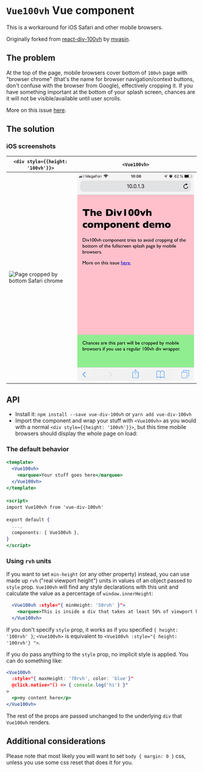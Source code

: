 # `Vue100vh` Vue component
<!-- [![CircleCI](https://circleci.com/gh/kculmback/vue-div-100vh.svg?style=svg&circle-token=cd3f9e7031e393880d945af301841db926000ec4)](https://circleci.com/gh/kculmback/vue-div-100vh)
[![npm version](https://badge.fury.io/js/vue-div-100vh.svg)](https://badge.fury.io/js/vue-div-100vh) -->

This is a workaround for iOS Safari and other mobile browsers.

Originally forked from [react-div-100vh](https://github.com/mvasin/react-div-100vh) by [mvasin](https://github.com/mvasin).

## The problem

At the top of the page, mobile browsers cover bottom of `100vh` page with "browser chrome" (that's the name for browser navigation/context buttons, don't confuse with the browser from Google), effectively cropping it. If you have something important at the bottom of your splash screen, chances are it will not be visible/available until user scrolls.

More on this issue [here](https://nicolas-hoizey.com/2015/02/viewport-height-is-taller-than-the-visible-part-of-the-document-in-some-mobile-browsers.html
).

## The solution
### iOS screenshots
| `<div style={{height: '100vh'}}>` | `<Vue100vh>` |
| --- | --- |
| ![Page cropped by bottom Safari chrome](https://raw.githubusercontent.com/kculmback/vue-div-100vh/master/images/regular-div.png) | ![Page cropped by bottom Safari chrome](https://raw.githubusercontent.com/kculmback/vue-div-100vh/master/images/vue-div-100vh.png) |

<!-- ### The demo
Browse https://vue-div-100vh.netlify.com on your phone! -->

## API
- Install it: `npm install --save vue-div-100vh` or `yarn add vue-div-100vh`
- Import the component and wrap your stuff with `<Vue100vh>` as you would with a normal `<div style={{height: '100vh'}}>`, but this time mobile browsers should display the whole page on load:

### The default behavior

```jsx
<template>
  <Vue100vh>
    <marquee>Your stuff goes here</marquee>
  </Vue100vh>
</template>

<script>
import Vue100vh from 'vue-div-100vh'

export default {
  ...,
  components: { Vue100vh },
}
</script>
```

### Using `rvh` units

If you want to set `min-height` (or any other property) instead, you can use made up `rvh` ("real viewport height") units in values of an object passed to `style` prop. `Vue100vh` will find any style declarations with this unit and calculate the value as a percentage of `window.innerHeight`:

```jsx
  <Vue100vh :style="{ minHeight: '50rvh' }">
    <marquee>This is inside a div that takes at least 50% of viewport height.</marquee>
  </Vue100vh>
```

If you don't specify `style` prop, it works as if you specified `{ height: '100rvh' }`;
`<Vue100vh>` is equivalent to `<Vue100vh :style="{ height: '100rvh'} ">`.

If you do pass anything to the `style` prop, no implicit style is applied. You can do something like:

```jsx
<Vue100vh
  :style="{ maxHeight: '70rvh', color: 'blue'}"
  @click.native="() => { console.log('hi') }"
>
  <p>my content here</p>
</Vue100vh>
```

The rest of the props are passed unchanged to the underlying `div` that `Vue100vh` renders.

## Additional considerations

Please note that most likely you will want to set `body { margin: 0 }` css, unless you use some css reset that does it for you.

<!-- ## Testing
This component is tested with Jest and <a href="https://www.browserstack.com"><img title="BrowserStack Logo" alt="BrowserStack Logo" height="40" src="images/Browserstack-logo.svg"></a> -->